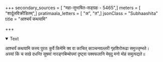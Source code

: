 +++
secondary_sources = [ "महा-सुभाषित-सङ्ग्रहः - 5465",]
meters = [ "शार्दूलविक्रीडितम्",]
pratimaala_letters = [ "अ", "त",]
jsonClass = "Subhaashita"
title = "आश्चर्यं कथयामि"

+++

<details open><summary>Text</summary>

आश्चर्यं कथयामि कस्य पुरतः कुर्वे किमेमि क्व वा काचित् काञ्चनवल्लरी गृहशिरोरूढा समुज्जृम्भते।  
अस्यां किं च सखे दधन्ति सुषमां नारङ्गबिम्बोपमां दृष्ट्वा पक्वफलानि मेमृदु मनो मोहं समुत्पद्यते॥
</details>

